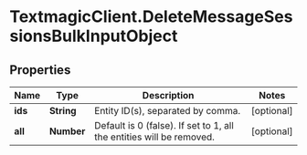 # TextmagicClient.DeleteMessageSessionsBulkInputObject

## Properties
Name | Type | Description | Notes
------------ | ------------- | ------------- | -------------
**ids** | **String** | Entity ID(s), separated by comma. | [optional] 
**all** | **Number** | Default is 0 (false). If set to 1, all the entities will be removed. | [optional] 


